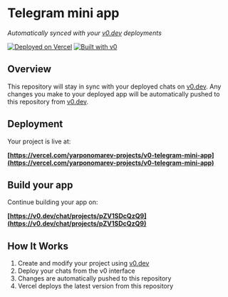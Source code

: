 # Telegram mini app

*Automatically synced with your [v0.dev](https://v0.dev) deployments*

[![Deployed on Vercel](https://img.shields.io/badge/Deployed%20on-Vercel-black?style=for-the-badge&logo=vercel)](https://vercel.com/yarponomarev-projects/v0-telegram-mini-app)
[![Built with v0](https://img.shields.io/badge/Built%20with-v0.dev-black?style=for-the-badge)](https://v0.dev/chat/projects/pZV1SDcQzQ9)

## Overview

This repository will stay in sync with your deployed chats on [v0.dev](https://v0.dev).
Any changes you make to your deployed app will be automatically pushed to this repository from [v0.dev](https://v0.dev).

## Deployment

Your project is live at:

**[https://vercel.com/yarponomarev-projects/v0-telegram-mini-app](https://vercel.com/yarponomarev-projects/v0-telegram-mini-app)**

## Build your app

Continue building your app on:

**[https://v0.dev/chat/projects/pZV1SDcQzQ9](https://v0.dev/chat/projects/pZV1SDcQzQ9)**

## How It Works

1. Create and modify your project using [v0.dev](https://v0.dev)
2. Deploy your chats from the v0 interface
3. Changes are automatically pushed to this repository
4. Vercel deploys the latest version from this repository